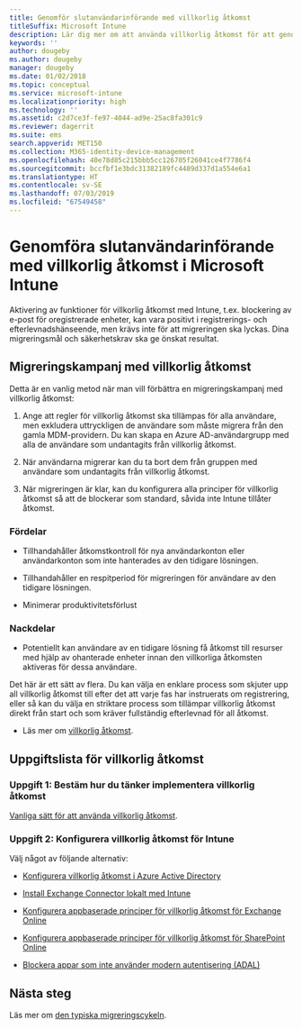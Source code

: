 ```yaml
---
title: Genomför slutanvändarinförande med villkorlig åtkomst
titleSuffix: Microsoft Intune
description: Lär dig mer om att använda villkorlig åtkomst för att genomföra registrering i Microsoft Intune.
keywords: ''
author: dougeby
ms.author: dougeby
manager: dougeby
ms.date: 01/02/2018
ms.topic: conceptual
ms.service: microsoft-intune
ms.localizationpriority: high
ms.technology: ''
ms.assetid: c2d7ce3f-fe97-4044-ad9e-25ac8fa301c9
ms.reviewer: dagerrit
ms.suite: ems
search.appverid: MET150
ms.collection: M365-identity-device-management
ms.openlocfilehash: 40e78d85c215bbb5cc126705f26041ce4f7786f4
ms.sourcegitcommit: bccfbf1e3bdc31382189fc4489d337d1a554e6a1
ms.translationtype: HT
ms.contentlocale: sv-SE
ms.lasthandoff: 07/03/2019
ms.locfileid: "67549458"
---
```

# <a name="drive-end-user-adoption-with-conditional-access-in-microsoft-intune"></a>Genomföra slutanvändarinförande med villkorlig åtkomst i Microsoft Intune

Aktivering av funktioner för villkorlig åtkomst med Intune, t.ex. blockering av e-post för oregistrerade enheter, kan vara positivt i registrerings- och efterlevnadshänseende, men krävs inte för att migreringen ska lyckas. Dina migreringsmål och säkerhetskrav ska ge önskat resultat.

## <a name="migration-campaign-with-conditional-access"></a>Migreringskampanj med villkorlig åtkomst

Detta är en vanlig metod när man vill förbättra en migreringskampanj med villkorlig åtkomst:

1. Ange att regler för villkorlig åtkomst ska tillämpas för alla användare, men exkludera uttryckligen de användare som måste migrera från den gamla MDM-providern. Du kan skapa en Azure AD-användargrupp med alla de användare som undantagits från villkorlig åtkomst.

2. När användarna migrerar kan du ta bort dem från gruppen med användare som undantagits från villkorlig åtkomst.

3. När migreringen är klar, kan du konfigurera alla principer för villkorlig åtkomst så att de blockerar som standard, såvida inte Intune tillåter åtkomst.

### <a name="advantages"></a>Fördelar

- Tillhandahåller åtkomstkontroll för nya användarkonton eller användarkonton som inte hanterades av den tidigare lösningen.

- Tillhandahåller en respitperiod för migreringen för användare av den tidigare lösningen.

- Minimerar produktivitetsförlust

### <a name="disadvantages"></a>Nackdelar

- Potentiellt kan användare av en tidigare lösning få åtkomst till resurser med hjälp av ohanterade enheter innan den villkorliga åtkomsten aktiveras för dessa användare.


Det här är ett sätt av flera. Du kan välja en enklare process som skjuter upp all villkorlig åtkomst till efter det att varje fas har instruerats om registrering, eller så kan du välja en striktare process som tillämpar villkorlig åtkomst direkt från start och som kräver fullständig efterlevnad för all åtkomst.

- Läs mer om [villkorlig åtkomst](conditional-access.md).

## <a name="task-list-for-conditional-access"></a>Uppgiftslista för villkorlig åtkomst

### <a name="task-1-decide-how-you-are-going-to-implement-conditional-access"></a>Uppgift 1: Bestäm hur du tänker implementera villkorlig åtkomst

[Vanliga sätt för att använda villkorlig åtkomst](conditional-access-intune-common-ways-use.md).

### <a name="task-2-set-up-intune-conditional-access"></a>Uppgift 2: Konfigurera villkorlig åtkomst för Intune

Välj något av följande alternativ:

- [Konfigurera villkorlig åtkomst i Azure Active Directory](https://docs.microsoft.com/azure/active-directory/active-directory-conditional-access-azure-portal)

- [Install Exchange Connector lokalt med Intune](exchange-connector-install.md)

- [Konfigurera appbaserade principer för villkorlig åtkomst för Exchange Online](app-based-conditional-access-intune-create.md)

- [Konfigurera appbaserade principer för villkorlig åtkomst för SharePoint Online](app-based-conditional-access-intune-create.md)

- [Blockera appar som inte använder modern autentisering (ADAL)](app-modern-authentication-block.md)

## <a name="next-steps"></a>Nästa steg

Läs mer om [den typiska migreringscykeln](migration-guide-cycle.md).
